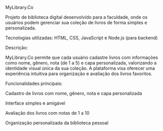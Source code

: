 MyLibrary.Co

Projeto de biblioteca digital desenvolvido para a faculdade, onde os usuários podem gerenciar sua coleção de livros de forma simples e personalizada.

Tecnologias utilizadas:
HTML, CSS, JavaScript e Node.js (para backend)

Descrição:

MyLibrary.Co permite que cada usuário cadastre livros com informações como nome, gênero, nota (de 1 a 5) e capa personalizada, valorizando a identidade visual única da sua coleção. A plataforma visa oferecer uma experiência intuitiva para organização e avaliação dos livros favoritos.

Funcionalidades principais:

Cadastro de livros com nome, gênero, nota e capa personalizada

Interface simples e amigável

Avaliação dos livros com notas de 1 a 10

Organização personalizada da biblioteca pessoal
